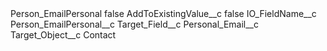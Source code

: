 <?xml version="1.0" encoding="UTF-8"?>
<CustomMetadata xmlns="http://soap.sforce.com/2006/04/metadata" xmlns:xsi="http://www.w3.org/2001/XMLSchema-instance" xmlns:xsd="http://www.w3.org/2001/XMLSchema">
    <label>Person_EmailPersonal</label>
    <protected>false</protected>
    <values>
        <field>AddToExistingValue__c</field>
        <value xsi:type="xsd:boolean">false</value>
    </values>
    <values>
        <field>IO_FieldName__c</field>
        <value xsi:type="xsd:string">Person_EmailPersonal__c</value>
    </values>
    <values>
        <field>Target_Field__c</field>
        <value xsi:type="xsd:string">Personal_Email__c</value>
    </values>
    <values>
        <field>Target_Object__c</field>
        <value xsi:type="xsd:string">Contact</value>
    </values>
</CustomMetadata>
